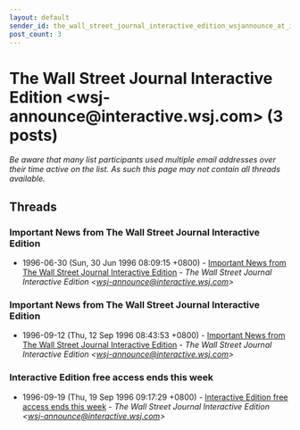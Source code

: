 ```yaml
---
layout: default
sender_id: the_wall_street_journal_interactive_edition_wsjannounce_at_interactive_wsj_com_
post_count: 3
---
```


# The Wall Street Journal Interactive Edition             <wsj-announce<span>@</span>interactive.wsj.com> (3 posts)

_Be aware that many list participants used multiple email addresses over their time active on the list. As such this page may not contain all threads available._

## Threads

### Important News from The Wall Street Journal Interactive Edition
+ 1996-06-30 (Sun, 30 Jun 1996 08:09:15 +0800) - [Important News from The Wall Street Journal Interactive Edition](/archive/1996/06/ac073c1eb05bc8bbd966256508ce17f7f6574dd78992afca5e9d5fb2a93d74cc) - _The Wall Street Journal Interactive Edition             \<wsj-announce@interactive.wsj.com\>_

### Important News from The Wall Street Journal Interactive Edition
+ 1996-09-12 (Thu, 12 Sep 1996 08:43:53 +0800) - [Important News from The Wall Street Journal Interactive Edition](/archive/1996/09/1a3ec6f855f3490817106acc0314bda3ef58b2ff22a76c671b3ca136eb9e99bd) - _The Wall Street Journal Interactive Edition             \<wsj-announce@interactive.wsj.com\>_

### Interactive Edition free access ends this week
+ 1996-09-19 (Thu, 19 Sep 1996 09:17:29 +0800) - [Interactive Edition free access ends this week](/archive/1996/09/455c04bc6602dc11cfe0c21a53fa4e04061d2f1842a40cae13c537e8595cb502) - _The Wall Street Journal Interactive Edition             \<wsj-announce@interactive.wsj.com\>_

